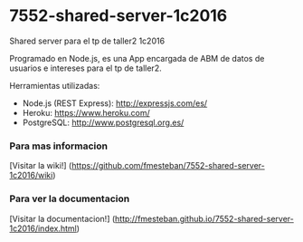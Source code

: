 # 7552-shared-server-1c2016
Shared server para el tp de taller2 1c2016

Programado en Node.js, es una App encargada de ABM de datos de usuarios e intereses para el tp de taller2.

Herramientas utilizadas:
- Node.js (REST Express): http://expressjs.com/es/
- Heroku: https://www.heroku.com/
- PostgreSQL: http://www.postgresql.org.es/

### Para mas informacion

[Visitar la wiki!] (https://github.com/fmesteban/7552-shared-server-1c2016/wiki)

### Para ver la documentacion

[Visitar la documentacion!] (http://fmesteban.github.io/7552-shared-server-1c2016/index.html)
